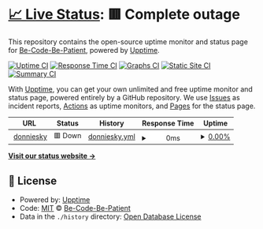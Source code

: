 # [📈 Live Status](https://donniesky.me): <!--live status--> **🟥 Complete outage**

This repository contains the open-source uptime monitor and status page for [Be-Code-Be-Patient](https://donniesky.me), powered by [Upptime](https://github.com/upptime/upptime).

[![Uptime CI](https://github.com/koj-co/upptime/workflows/Uptime%20CI/badge.svg)](https://github.com/koj-co/upptime/actions?query=workflow%3A%22Uptime+CI%22)
[![Response Time CI](https://github.com/koj-co/upptime/workflows/Response%20Time%20CI/badge.svg)](https://github.com/koj-co/upptime/actions?query=workflow%3A%22Response+Time+CI%22)
[![Graphs CI](https://github.com/koj-co/upptime/workflows/Graphs%20CI/badge.svg)](https://github.com/koj-co/upptime/actions?query=workflow%3A%22Graphs+CI%22)
[![Static Site CI](https://github.com/koj-co/upptime/workflows/Static%20Site%20CI/badge.svg)](https://github.com/koj-co/upptime/actions?query=workflow%3A%22Static+Site+CI%22)
[![Summary CI](https://github.com/koj-co/upptime/workflows/Summary%20CI/badge.svg)](https://github.com/koj-co/upptime/actions?query=workflow%3A%22Summary+CI%22)

With [Upptime](https://upptime.js.org), you can get your own unlimited and free uptime monitor and status page, powered entirely by a GitHub repository. We use [Issues](https://github.com/Be-Code-Be-Patient/Blog/issues) as incident reports, [Actions](https://github.com/Be-Code-Be-Patient/Blog/actions) as uptime monitors, and [Pages](https://donniesky.me) for the status page.

<!--start: status pages-->
<!-- This summary is generated by Upptime (https://github.com/upptime/upptime) -->
<!-- Do not edit this manually, your changes will be overwritten -->
<!-- prettier-ignore -->
| URL | Status | History | Response Time | Uptime |
| --- | ------ | ------- | ------------- | ------ |
| <img alt="" src="https://icons.duckduckgo.com/ip3/donniesky.me.ico" height="13"> [donniesky](https://donniesky.me) | 🟥 Down | [donniesky.yml](https://github.com/Be-Code-Be-Patient/Blog/commits/HEAD/history/donniesky.yml) | <details><summary><img alt="Response time graph" src="./graphs/donniesky/response-time-week.png" height="20"> 0ms</summary><br><a href="https://Be-Code-Be-Patient.github.io/Blog/history/donniesky"><img alt="Response time 208" src="https://img.shields.io/endpoint?url=https%3A%2F%2Fraw.githubusercontent.com%2FBe-Code-Be-Patient%2FBlog%2FHEAD%2Fapi%2Fdonniesky%2Fresponse-time.json"></a><br><a href="https://Be-Code-Be-Patient.github.io/Blog/history/donniesky"><img alt="24-hour response time 0" src="https://img.shields.io/endpoint?url=https%3A%2F%2Fraw.githubusercontent.com%2FBe-Code-Be-Patient%2FBlog%2FHEAD%2Fapi%2Fdonniesky%2Fresponse-time-day.json"></a><br><a href="https://Be-Code-Be-Patient.github.io/Blog/history/donniesky"><img alt="7-day response time 0" src="https://img.shields.io/endpoint?url=https%3A%2F%2Fraw.githubusercontent.com%2FBe-Code-Be-Patient%2FBlog%2FHEAD%2Fapi%2Fdonniesky%2Fresponse-time-week.json"></a><br><a href="https://Be-Code-Be-Patient.github.io/Blog/history/donniesky"><img alt="30-day response time 0" src="https://img.shields.io/endpoint?url=https%3A%2F%2Fraw.githubusercontent.com%2FBe-Code-Be-Patient%2FBlog%2FHEAD%2Fapi%2Fdonniesky%2Fresponse-time-month.json"></a><br><a href="https://Be-Code-Be-Patient.github.io/Blog/history/donniesky"><img alt="1-year response time 194" src="https://img.shields.io/endpoint?url=https%3A%2F%2Fraw.githubusercontent.com%2FBe-Code-Be-Patient%2FBlog%2FHEAD%2Fapi%2Fdonniesky%2Fresponse-time-year.json"></a></details> | <details><summary><a href="https://Be-Code-Be-Patient.github.io/Blog/history/donniesky">0.00%</a></summary><a href="https://Be-Code-Be-Patient.github.io/Blog/history/donniesky"><img alt="All-time uptime 72.74%" src="https://img.shields.io/endpoint?url=https%3A%2F%2Fraw.githubusercontent.com%2FBe-Code-Be-Patient%2FBlog%2FHEAD%2Fapi%2Fdonniesky%2Fuptime.json"></a><br><a href="https://Be-Code-Be-Patient.github.io/Blog/history/donniesky"><img alt="24-hour uptime 0.00%" src="https://img.shields.io/endpoint?url=https%3A%2F%2Fraw.githubusercontent.com%2FBe-Code-Be-Patient%2FBlog%2FHEAD%2Fapi%2Fdonniesky%2Fuptime-day.json"></a><br><a href="https://Be-Code-Be-Patient.github.io/Blog/history/donniesky"><img alt="7-day uptime 0.00%" src="https://img.shields.io/endpoint?url=https%3A%2F%2Fraw.githubusercontent.com%2FBe-Code-Be-Patient%2FBlog%2FHEAD%2Fapi%2Fdonniesky%2Fuptime-week.json"></a><br><a href="https://Be-Code-Be-Patient.github.io/Blog/history/donniesky"><img alt="30-day uptime 0.00%" src="https://img.shields.io/endpoint?url=https%3A%2F%2Fraw.githubusercontent.com%2FBe-Code-Be-Patient%2FBlog%2FHEAD%2Fapi%2Fdonniesky%2Fuptime-month.json"></a><br><a href="https://Be-Code-Be-Patient.github.io/Blog/history/donniesky"><img alt="1-year uptime 40.78%" src="https://img.shields.io/endpoint?url=https%3A%2F%2Fraw.githubusercontent.com%2FBe-Code-Be-Patient%2FBlog%2FHEAD%2Fapi%2Fdonniesky%2Fuptime-year.json"></a></details>

<!--end: status pages-->

[**Visit our status website →**](https://donniesky.me)

## 📄 License

- Powered by: [Upptime](https://github.com/upptime/upptime)
- Code: [MIT](./LICENSE) © [Be-Code-Be-Patient](https://donniesky.me)
- Data in the `./history` directory: [Open Database License](https://opendatacommons.org/licenses/odbl/1-0/)
